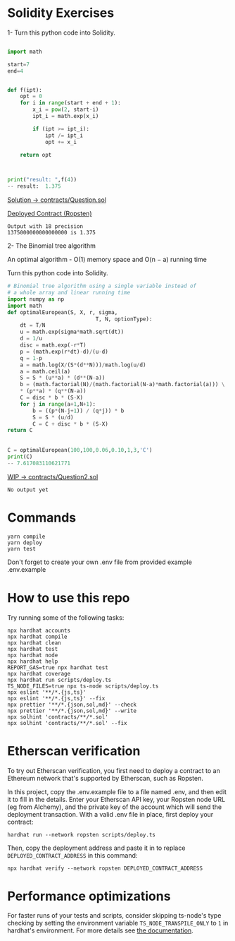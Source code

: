 # Solidity Exercises

1- Turn this python code into Solidity.

```python

import math

start=7
end=4


def f(ipt):
    opt = 0
    for i in range(start + end + 1):
        x_i = pow(2, start-i)
        ipt_i = math.exp(x_i)

        if (ipt >= ipt_i):
            ipt /= ipt_i
            opt += x_i

    return opt 



print("result: ",f(4))
-- result:  1.375
```

[Solution -> contracts/Question.sol](contracts/Question.sol)

[Deployed Contract (Ropsten)](https://ropsten.etherscan.io/address/0x0A553FAa97F011F72dBa798fA04A1C4F7bA16151#readContract)

```
Output with 18 precision
1375000000000000000 is 1.375
```


2- The Binomial tree algorithm

An optimal algorithm - O(1) memory space and O(n − a) running time

Turn this python code into Solidity.

```python
# Binomial tree algorithm using a single variable instead of
# a whole array and linear running time        
import numpy as np
import math
def optimalEuropean(S, X, r, sigma,
                            T, N, optionType):
    dt = T/N
    u = math.exp(sigma*math.sqrt(dt))
    d = 1/u
    disc = math.exp(-r*T)
    p = (math.exp(r*dt)-d)/(u-d)
    q = 1-p
    a = math.log(X/(S*(d**N)))/math.log(u/d)
    a = math.ceil(a)
    S = S * (u**a) * (d**(N-a))
    b = (math.factorial(N)/(math.factorial(N-a)*math.factorial(a))) \
    * (p**a) * (q**(N-a))
    C = disc * b * (S-X)
    for j in range(a+1,N+1):
        b = ((p*(N-j+1)) / (q*j)) * b
        S = S * (u/d)
        C = C + disc * b * (S-X)
return C
        
        
C = optimalEuropean(100,100,0.06,0.10,1,3,'C')
print(C)
-- 7.617083110621771
```

[WIP -> contracts/Question2.sol](contracts/Question2.sol)


```
No output yet
```


# Commands

```shell
yarn compile
yarn deploy
yarn test 
```

Don't forget to create your own .env file from provided example .env.example
# How to use this repo


Try running some of the following tasks:

```shell
npx hardhat accounts
npx hardhat compile
npx hardhat clean
npx hardhat test
npx hardhat node
npx hardhat help
REPORT_GAS=true npx hardhat test
npx hardhat coverage
npx hardhat run scripts/deploy.ts
TS_NODE_FILES=true npx ts-node scripts/deploy.ts
npx eslint '**/*.{js,ts}'
npx eslint '**/*.{js,ts}' --fix
npx prettier '**/*.{json,sol,md}' --check
npx prettier '**/*.{json,sol,md}' --write
npx solhint 'contracts/**/*.sol'
npx solhint 'contracts/**/*.sol' --fix
```

# Etherscan verification

To try out Etherscan verification, you first need to deploy a contract to an Ethereum network that's supported by Etherscan, such as Ropsten.

In this project, copy the .env.example file to a file named .env, and then edit it to fill in the details. Enter your Etherscan API key, your Ropsten node URL (eg from Alchemy), and the private key of the account which will send the deployment transaction. With a valid .env file in place, first deploy your contract:

```shell
hardhat run --network ropsten scripts/deploy.ts
```

Then, copy the deployment address and paste it in to replace `DEPLOYED_CONTRACT_ADDRESS` in this command:

```shell
npx hardhat verify --network ropsten DEPLOYED_CONTRACT_ADDRESS
```

# Performance optimizations

For faster runs of your tests and scripts, consider skipping ts-node's type checking by setting the environment variable `TS_NODE_TRANSPILE_ONLY` to `1` in hardhat's environment. For more details see [the documentation](https://hardhat.org/guides/typescript.html#performance-optimizations).

